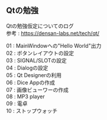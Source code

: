 ## Qtの勉強
Qtの勉強仮定についてのログ  
参考 : https://densan-labs.net/tech/qt/

01 : MainWindowへの"Hello World"出力  
02 : ボタンレイアウトの設定  
03 : SIGNAL/SLOTの設定  
04 : Dialogの設定   
05 : Qt Designerの利用  
06 : Dice Appの作成  
07 : 画像ビューワーの作成  
08 : MP3 player  
09 : 電卓  
10 : ストップウォッチ

